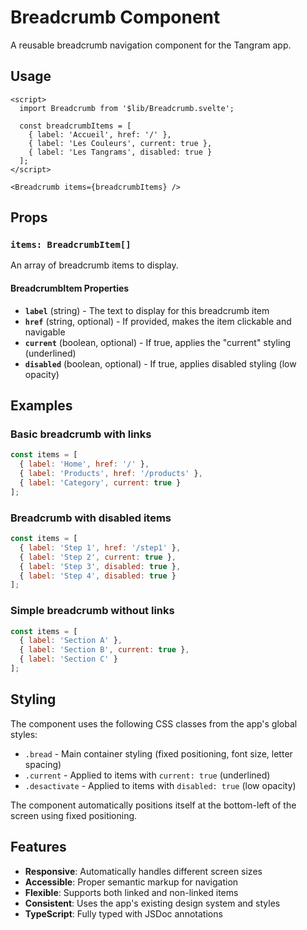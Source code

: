 # Breadcrumb Component

A reusable breadcrumb navigation component for the Tangram app.

## Usage

```svelte
<script>
  import Breadcrumb from '$lib/Breadcrumb.svelte';

  const breadcrumbItems = [
    { label: 'Accueil', href: '/' },
    { label: 'Les Couleurs', current: true },
    { label: 'Les Tangrams', disabled: true }
  ];
</script>

<Breadcrumb items={breadcrumbItems} />
```

## Props

### `items: BreadcrumbItem[]`

An array of breadcrumb items to display.

#### BreadcrumbItem Properties

- **`label`** (string) - The text to display for this breadcrumb item
- **`href`** (string, optional) - If provided, makes the item clickable and navigable
- **`current`** (boolean, optional) - If true, applies the "current" styling (underlined)
- **`disabled`** (boolean, optional) - If true, applies disabled styling (low opacity)

## Examples

### Basic breadcrumb with links
```javascript
const items = [
  { label: 'Home', href: '/' },
  { label: 'Products', href: '/products' },
  { label: 'Category', current: true }
];
```

### Breadcrumb with disabled items
```javascript
const items = [
  { label: 'Step 1', href: '/step1' },
  { label: 'Step 2', current: true },
  { label: 'Step 3', disabled: true },
  { label: 'Step 4', disabled: true }
];
```

### Simple breadcrumb without links
```javascript
const items = [
  { label: 'Section A' },
  { label: 'Section B', current: true },
  { label: 'Section C' }
];
```

## Styling

The component uses the following CSS classes from the app's global styles:

- `.bread` - Main container styling (fixed positioning, font size, letter spacing)
- `.current` - Applied to items with `current: true` (underlined)
- `.desactivate` - Applied to items with `disabled: true` (low opacity)

The component automatically positions itself at the bottom-left of the screen using fixed positioning.

## Features

- **Responsive**: Automatically handles different screen sizes
- **Accessible**: Proper semantic markup for navigation
- **Flexible**: Supports both linked and non-linked items
- **Consistent**: Uses the app's existing design system and styles
- **TypeScript**: Fully typed with JSDoc annotations

